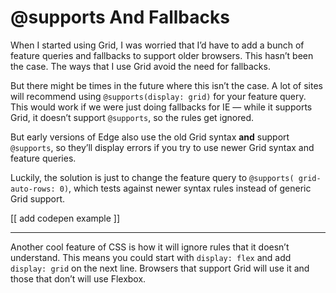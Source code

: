 # @supports And Fallbacks  
  
When I started using Grid, I was worried that I’d have to add a bunch of feature queries and fallbacks to support older browsers. This hasn’t been the case. The ways that I use Grid avoid the need for fallbacks.  
  
But there might be times in the future where this isn’t the case. A lot of sites will recommend using `@supports(display: grid)` for your feature query. This would work if we were just doing fallbacks for IE — while it supports Grid, it doesn’t support `@supports`, so the rules get ignored.  
  
But early versions of Edge also use the old Grid syntax **and** support `@supports`, so they’ll display errors if you try to use newer Grid syntax and feature queries.  
  
Luckily, the solution is just to change the feature query to `@supports( grid-auto-rows: 0)`, which tests against newer syntax rules instead of generic Grid support.  

[[ add codepen example ]]
  
----  
  
Another cool feature of CSS is how it will ignore rules that it doesn’t understand.  This means you could start with `display: flex` and add `display: grid` on the next line. Browsers that support Grid will use it and those that don’t will use Flexbox.  
  
